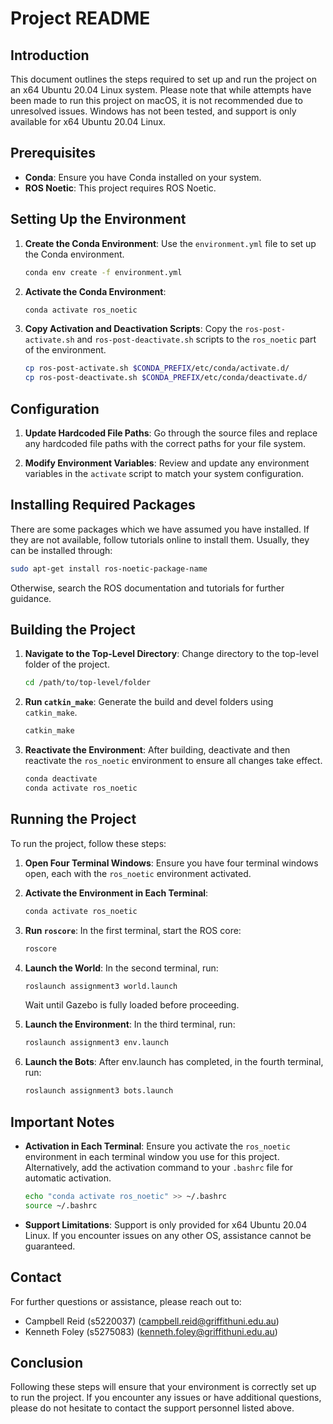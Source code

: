 # Project README

## Introduction

This document outlines the steps required to set up and run the project on an x64 Ubuntu 20.04 Linux system. Please note that while attempts have been made to run this project on macOS, it is not recommended due to unresolved issues. Windows has not been tested, and support is only available for x64 Ubuntu 20.04 Linux.

## Prerequisites

- **Conda**: Ensure you have Conda installed on your system.
- **ROS Noetic**: This project requires ROS Noetic.

## Setting Up the Environment

1. **Create the Conda Environment**:
   Use the `environment.yml` file to set up the Conda environment.
   ```bash
   conda env create -f environment.yml
   ```

2. **Activate the Conda Environment**:
   ```bash
   conda activate ros_noetic
   ```

3. **Copy Activation and Deactivation Scripts**:
   Copy the `ros-post-activate.sh` and `ros-post-deactivate.sh` scripts to the `ros_noetic` part of the environment.
   ```bash
   cp ros-post-activate.sh $CONDA_PREFIX/etc/conda/activate.d/
   cp ros-post-deactivate.sh $CONDA_PREFIX/etc/conda/deactivate.d/
   ```

## Configuration

1. **Update Hardcoded File Paths**:
   Go through the source files and replace any hardcoded file paths with the correct paths for your file system.

2. **Modify Environment Variables**:
   Review and update any environment variables in the `activate` script to match your system configuration.

## Installing Required Packages

There are some packages which we have assumed you have installed. If they are not available, follow tutorials online to install them. Usually, they can be installed through:
```bash
sudo apt-get install ros-noetic-package-name
```
Otherwise, search the ROS documentation and tutorials for further guidance.

## Building the Project

1. **Navigate to the Top-Level Directory**:
   Change directory to the top-level folder of the project.
   ```bash
   cd /path/to/top-level/folder
   ```

2. **Run `catkin_make`**:
   Generate the build and devel folders using `catkin_make`.
   ```bash
   catkin_make
   ```

3. **Reactivate the Environment**:
   After building, deactivate and then reactivate the `ros_noetic` environment to ensure all changes take effect.
   ```bash
   conda deactivate
   conda activate ros_noetic
   ```

## Running the Project

To run the project, follow these steps:

1. **Open Four Terminal Windows**:
   Ensure you have four terminal windows open, each with the `ros_noetic` environment activated.

2. **Activate the Environment in Each Terminal**:
   ```bash
   conda activate ros_noetic
   ```

3. **Run `roscore`**:
   In the first terminal, start the ROS core:
   ```bash
   roscore
   ```

4. **Launch the World**:
   In the second terminal, run:
   ```bash
   roslaunch assignment3 world.launch
   ```
   Wait until Gazebo is fully loaded before proceeding.

5. **Launch the Environment**:
   In the third terminal, run:
   ```bash
   roslaunch assignment3 env.launch
   ```

6. **Launch the Bots**:
   After env.launch has completed, in the fourth terminal, run:
   ```bash
   roslaunch assignment3 bots.launch
   ```

## Important Notes

- **Activation in Each Terminal**:
  Ensure you activate the `ros_noetic` environment in each terminal window you use for this project. Alternatively, add the activation command to your `.bashrc` file for automatic activation.
  ```bash
  echo "conda activate ros_noetic" >> ~/.bashrc
  source ~/.bashrc
  ```

- **Support Limitations**:
  Support is only provided for x64 Ubuntu 20.04 Linux. If you encounter issues on any other OS, assistance cannot be guaranteed.

## Contact

For further questions or assistance, please reach out to:

- Campbell Reid (s5220037) (campbell.reid@griffithuni.edu.au)
- Kenneth Foley (s5275083) (kenneth.foley@griffithuni.edu.au)

## Conclusion

Following these steps will ensure that your environment is correctly set up to run the project. If you encounter any issues or have additional questions, please do not hesitate to contact the support personnel listed above.